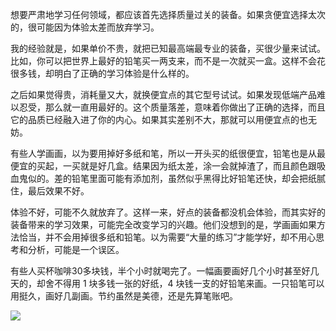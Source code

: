 想要严肃地学习任何领域，都应该首先选择质量过关的装备。如果贪便宜选择太次的，很可能因为体验太差而放弃学习。

我的经验就是，如果单价不贵，就把已知最高端最专业的装备，买很少量来试试。比如，你可以把世界上最好的铅笔买一两支来，而不是一次就买一盒。这样不会花很多钱，却明白了正确的学习体验是什么样的。

之后如果觉得贵，消耗量又大，就换便宜点的其它型号试试。如果发现低端产品难以忍受，那么就一直用最好的。这个质量落差，意味着你做出了正确的选择，而且它的品质已经融入进了你的内心。如果其实差别不大，那就可以用便宜点的也无妨。

有些人学画画，以为要用掉好多纸和笔，所以一开头买的纸很便宜，铅笔也是从最便宜的买起，一买就是好几盒。结果因为纸太差，涂一会就掉渣了，而且颜色跟吸血鬼似的。差的铅笔里面可能有添加剂，虽然似乎黑得比好铅笔还快，却会把纸腻住，最后效果不好。

体验不好，可能不久就放弃了。这样一来，好点的装备都没机会体验，而其实好的装备带来的学习效果，可能完全改变学习的兴趣。他们没想到的是，学画画如果方法恰当，并不会用掉很多纸和铅笔。以为需要“大量的练习”才能学好，却不用心思考和分析，可能是一个误区。

有些人买杯咖啡30多块钱，半个小时就喝完了。一幅画要画好几个小时甚至好几天的，却舍不得用 1 块多钱一张的好纸，4 块钱一支的好铅笔来画。一只铅笔可以用挺久，画好几副画。节约虽然是美德，还是先算笔账吧。

![](https://yinwang1.wordpress.com/wp-content/uploads/2020/09/img_4265.jpg?w=736&h=552)
